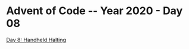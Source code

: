 # Advent of Code -- Year 2020 - Day 08

[Day 8: Handheld Halting](https://adventofcode.com/2020/day/8)
